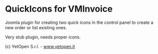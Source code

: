 QuickIcons for VMInvoice
========================

Joomla plugin for creating two quick icons in the control panel to create a new order or list existing ones.

Very stub plugin, needs proper icons.

(c) YetOpen S.r.l. - www.yetopen.it
